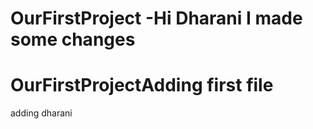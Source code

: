 
# OurFirstProject -Hi Dharani I made some changes

# OurFirstProjectAdding first file
adding dharani

